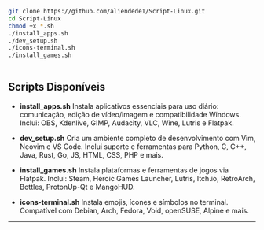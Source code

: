 
```bash
git clone https://github.com/aliendede1/Script-Linux.git
cd Script-Linux
chmod +x *.sh
./install_apps.sh
./dev_setup.sh
./icons-terminal.sh
./install_games.sh
      
```

## Scripts Disponíveis

* **install_apps.sh**
  Instala aplicativos essenciais para uso diário: comunicação, edição de vídeo/imagem e compatibilidade Windows.
  Inclui: OBS, Kdenlive, GIMP, Audacity, VLC, Wine, Lutris e Flatpak.

* **dev_setup.sh**
  Cria um ambiente completo de desenvolvimento com Vim, Neovim e VS Code.
  Inclui suporte e ferramentas para Python, C, C++, Java, Rust, Go, JS, HTML, CSS, PHP e mais.

* **install_games.sh**
  Instala plataformas e ferramentas de jogos via Flatpak.
  Inclui: Steam, Heroic Games Launcher, Lutris, Itch.io, RetroArch, Bottles, ProtonUp-Qt e MangoHUD.

* **icons-terminal.sh**
  Instala emojis, ícones e símbolos no terminal.
  Compatível com Debian, Arch, Fedora, Void, openSUSE, Alpine e mais.

---
